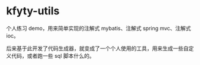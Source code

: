 # kfyty-utils

个人练习 demo，用来简单实现的注解式 mybatis、注解式 spring mvc、注解式 ioc。

后来基于此开发了代码生成器，就变成了一个个人使用的工具，用来生成一些自定义代码，或者跑一些 sql 脚本什么的。
